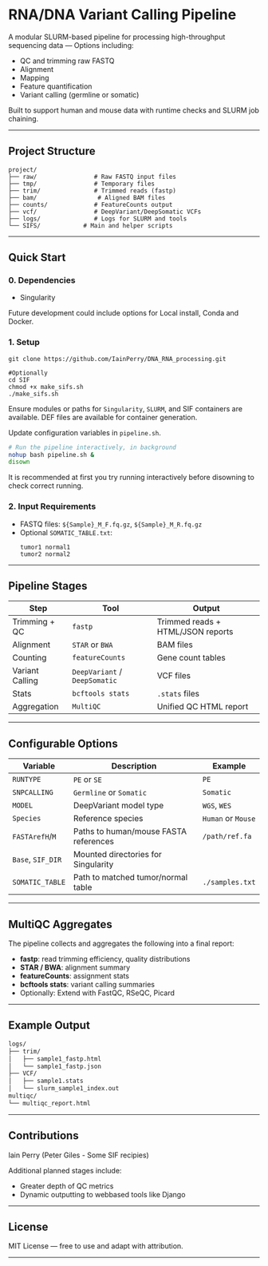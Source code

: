 # RNA/DNA Variant Calling Pipeline

A modular SLURM-based pipeline for processing high-throughput sequencing data — Options including:
-  QC and trimming raw FASTQ
-  Alignment
-  Mapping
-  Feature quantification
-  Variant calling (germline or somatic)

Built to support human and mouse data with runtime checks and SLURM job chaining.

---

## Project Structure

```
project/
├── raw/                # Raw FASTQ input files
├── tmp/                # Temporary files
├── trim/               # Trimmed reads (fastp)
├── bam/                 # Aligned BAM files
├── counts/             # FeatureCounts output
├── vcf/                # DeepVariant/DeepSomatic VCFs
├── logs/               # Logs for SLURM and tools
└── SIFS/            # Main and helper scripts
```

---

## Quick Start

### 0. Dependencies

- Singularity

Future development could include options for Local install, Conda and Docker.

### 1. Setup

```
git clone https://github.com/IainPerry/DNA_RNA_processing.git

#Optionally
cd SIF
chmod +x make_sifs.sh
./make_sifs.sh

```

Ensure modules or paths for `Singularity`, `SLURM`, and SIF containers are available.
DEF files are available for container generation.

Update configuration variables in `pipeline.sh`.

```bash
# Run the pipeline interactively, in background
nohup bash pipeline.sh &
disown
```
It is recommended at first you try running interactively before disowning to check correct running.

### 2. Input Requirements

- FASTQ files: `${Sample}_M_F.fq.gz`, `${Sample}_M_R.fq.gz`
- Optional `SOMATIC_TABLE.txt`:
  ```
  tumor1 normal1
  tumor2 normal2
  ```

---

## Pipeline Stages

| Step            | Tool                          | Output                            |
| --------------- | ----------------------------- | --------------------------------- |
| Trimming + QC   | `fastp`                       | Trimmed reads + HTML/JSON reports |
| Alignment       | `STAR` or `BWA`               | BAM files                         |
| Counting        | `featureCounts`               | Gene count tables                 |
| Variant Calling | `DeepVariant` / `DeepSomatic` | VCF files                         |
| Stats           | `bcftools stats`              | `.stats` files                    |
| Aggregation     | `MultiQC`                     | Unified QC HTML report            |

---

## Configurable Options

| Variable          | Description                           | Example            |
| ----------------- | ------------------------------------- | ------------------ |
| `RUNTYPE`         | `PE` or `SE`                          | `PE`               |
| `SNPCALLING`      | `Germline` or `Somatic`               | `Somatic`          |
| `MODEL`           | DeepVariant model type                | `WGS`, `WES`       |
| `Species`         | Reference species                     | `Human` or `Mouse` |
| `FASTArefH`/`M`   | Paths to human/mouse FASTA references | `/path/ref.fa`     |
| `Base`, `SIF_DIR` | Mounted directories for Singularity   |                    |
| `SOMATIC_TABLE`   | Path to matched tumor/normal table    | `./samples.txt`    |

---

## MultiQC Aggregates

The pipeline collects and aggregates the following into a final report:

- **fastp**: read trimming efficiency, quality distributions
- **STAR / BWA**: alignment summary
- **featureCounts**: assignment stats
- **bcftools stats**: variant calling summaries
- Optionally: Extend with FastQC, RSeQC, Picard

---

## Example Output

```bash
logs/
├── trim/
│   ├── sample1_fastp.html
│   └── sample1_fastp.json
├── VCF/
│   ├── sample1.stats
│   └── slurm_sample1_index.out
multiqc/
└── multiqc_report.html
```

---

## Contributions

Iain Perry
(Peter Giles - Some SIF recipies)

Additional planned stages include:
- Greater depth of QC metrics
- Dynamic outputting to webbased tools like Django

---

## License

MIT License — free to use and adapt with attribution.

---

